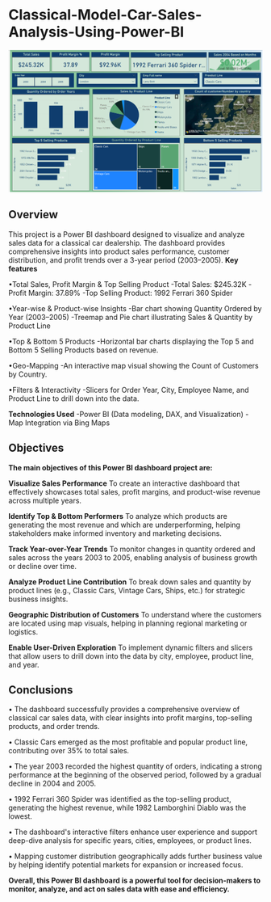 # Classical-Model-Car-Sales-Analysis-Using-Power-BI
![Project dashboard](https://github.com/alhansidd70/Classical-Model-Car-Sales-Analysis-Using-Power-BI/blob/main/Classical%20Sales%20Dashboard.png)

## Overview
This project is a Power BI dashboard designed to visualize and analyze sales data for a classical car dealership. The dashboard provides comprehensive insights into product sales performance, customer distribution, and profit trends over a 3-year period (2003–2005).
**Key features**

•Total Sales, Profit Margin & Top Selling Product
  -Total Sales: $245.32K
  -Profit Margin: 37.89%
  -Top Selling Product: 1992 Ferrari 360 Spider

•Year-wise & Product-wise Insights
  -Bar chart showing Quantity Ordered by Year (2003–2005)
  -Treemap and Pie chart illustrating Sales & Quantity by Product Line

•Top & Bottom 5 Products
  -Horizontal bar charts displaying the Top 5 and Bottom 5 Selling Products based on revenue.

•Geo-Mapping
  -An interactive map visual showing the Count of Customers by Country.

•Filters & Interactivity
  -Slicers for Order Year, City, Employee Name, and Product Line to drill down into the data.

 **Technologies Used**
    -Power BI (Data modeling, DAX, and Visualization)
    -Map Integration via Bing Maps


## Objectives
**The main objectives of this Power BI dashboard project are:**

**Visualize Sales Performance**
  To create an interactive dashboard that effectively showcases total sales, profit margins, and product-wise revenue across multiple years.

**Identify Top & Bottom Performers**
  To analyze which products are generating the most revenue and which are underperforming, helping stakeholders make informed inventory and marketing decisions.

**Track Year-over-Year Trends**
  To monitor changes in quantity ordered and sales across the years 2003 to 2005, enabling analysis of business growth or decline over time.

**Analyze Product Line Contribution**
  To break down sales and quantity by product lines (e.g., Classic Cars, Vintage Cars, Ships, etc.) for strategic business insights.

**Geographic Distribution of Customers**
  To understand where the customers are located using map visuals, helping in planning regional marketing or logistics.

**Enable User-Driven Exploration**
  To implement dynamic filters and slicers that allow users to drill down into the data by city, employee, product line, and year.


  ## Conclusions
  • The dashboard successfully provides a comprehensive overview of classical car sales data, with clear insights into profit margins, top-selling products, and order trends.

  • Classic Cars emerged as the most profitable and popular product line, contributing over 35% to total sales.

  • The year 2003 recorded the highest quantity of orders, indicating a strong performance at the beginning of the observed period, followed by a gradual decline in 2004 and     2005.

  • 1992 Ferrari 360 Spider was identified as the top-selling product, generating the highest revenue, while 1982 Lamborghini Diablo was the lowest.

  • The dashboard's interactive filters enhance user experience and support deep-dive analysis for specific years, cities, employees, or product lines.

  • Mapping customer distribution geographically adds further business value by helping identify potential markets for expansion or increased focus.

**Overall, this Power BI dashboard is a powerful tool for decision-makers to monitor, analyze, and act on sales data with ease and efficiency.**


  
